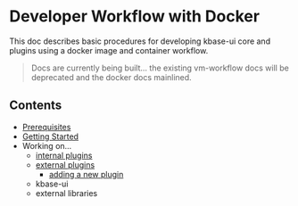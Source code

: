 # Developer Workflow with Docker

This doc describes basic procedures for developing kbase-ui core and plugins using a docker image and container workflow.

> Docs are currently being built... the existing vm-workflow docs will be deprecated and the docker docs mainlined. 

## Contents

- [Prerequisites](prerequisites.md)
- [Getting Started](getting-started.md)
- Working on...
    - [internal plugins](developing-internal-plugins.md)
    - [external plugins](developing-external-plugins.md)
        - [adding a new plugin](adding-new-external-plugin.md)
    - kbase-ui
    - external libraries

